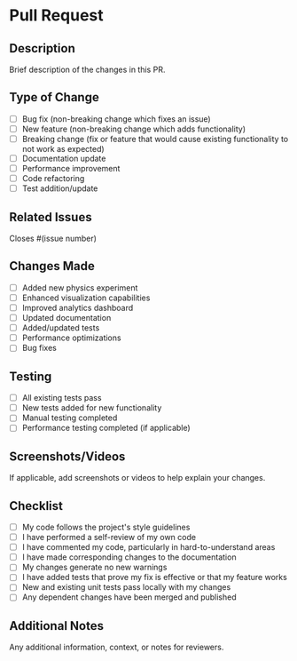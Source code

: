 # Pull Request

## Description
Brief description of the changes in this PR.

## Type of Change
- [ ] Bug fix (non-breaking change which fixes an issue)
- [ ] New feature (non-breaking change which adds functionality)
- [ ] Breaking change (fix or feature that would cause existing functionality to not work as expected)
- [ ] Documentation update
- [ ] Performance improvement
- [ ] Code refactoring
- [ ] Test addition/update

## Related Issues
Closes #(issue number)

## Changes Made
- [ ] Added new physics experiment
- [ ] Enhanced visualization capabilities
- [ ] Improved analytics dashboard
- [ ] Updated documentation
- [ ] Added/updated tests
- [ ] Performance optimizations
- [ ] Bug fixes

## Testing
- [ ] All existing tests pass
- [ ] New tests added for new functionality
- [ ] Manual testing completed
- [ ] Performance testing completed (if applicable)

## Screenshots/Videos
If applicable, add screenshots or videos to help explain your changes.

## Checklist
- [ ] My code follows the project's style guidelines
- [ ] I have performed a self-review of my own code
- [ ] I have commented my code, particularly in hard-to-understand areas
- [ ] I have made corresponding changes to the documentation
- [ ] My changes generate no new warnings
- [ ] I have added tests that prove my fix is effective or that my feature works
- [ ] New and existing unit tests pass locally with my changes
- [ ] Any dependent changes have been merged and published

## Additional Notes
Any additional information, context, or notes for reviewers.
